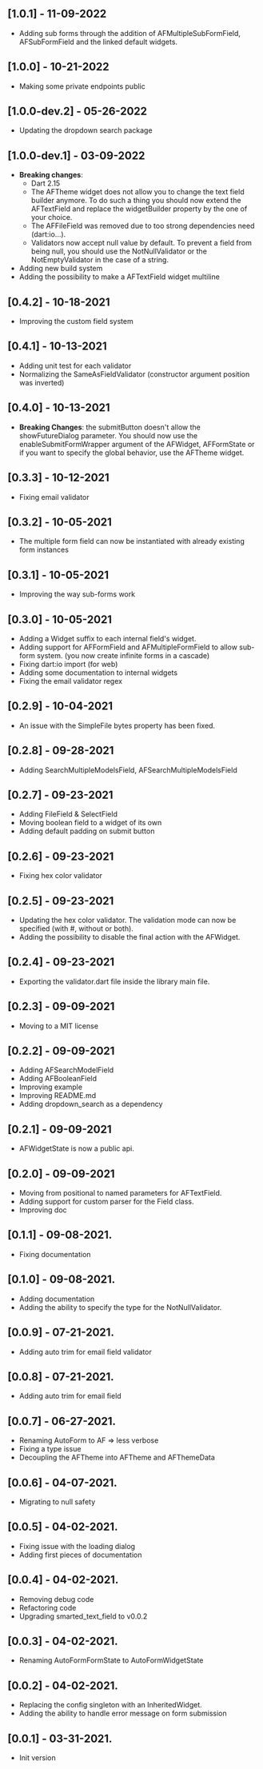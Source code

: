 ## [1.0.1] - 11-09-2022

* Adding sub forms through the addition of AFMultipleSubFormField, AFSubFormField and the linked default widgets.

## [1.0.0] - 10-21-2022

* Making some private endpoints public

## [1.0.0-dev.2] - 05-26-2022

* Updating the dropdown search package

## [1.0.0-dev.1] - 03-09-2022

* <b>Breaking changes</b>:
    * Dart 2.15
    * The AFTheme widget does not allow you to change the text field builder anymore. To do such a thing you should now
      extend the AFTextField and replace the widgetBuilder property by the one of your choice.
    * The AFFileField was removed due to too strong dependencies need (dart:io...).
    * Validators now accept null value by default. To prevent a field from being null, you should use the
      NotNullValidator or the NotEmptyValidator in the case of a string.
* Adding new build system
* Adding the possibility to make a AFTextField widget multiline

## [0.4.2] - 10-18-2021

* Improving the custom field system

## [0.4.1] - 10-13-2021

* Adding unit test for each validator
* Normalizing the SameAsFieldValidator (constructor argument position was inverted)

## [0.4.0] - 10-13-2021

* <b>Breaking Changes</b>: the submitButton doesn't allow the showFutureDialog parameter. You should now use the
  enableSubmitFormWrapper argument of the AFWidget, AFFormState or if you want to specify the global behavior, use the
  AFTheme widget.

## [0.3.3] - 10-12-2021

* Fixing email validator

## [0.3.2] - 10-05-2021

* The multiple form field can now be instantiated with already existing form instances

## [0.3.1] - 10-05-2021

* Improving the way sub-forms work

## [0.3.0] - 10-05-2021

* Adding a Widget suffix to each internal field's widget.
* Adding support for AFFormField and AFMultipleFormField to allow sub-form system. (you now create infinite forms in a
  cascade)
* Fixing dart:io import (for web)
* Adding some documentation to internal widgets
* Fixing the email validator regex

## [0.2.9] - 10-04-2021

* An issue with the SimpleFile bytes property has been fixed.

## [0.2.8] - 09-28-2021

* Adding SearchMultipleModelsField, AFSearchMultipleModelsField

## [0.2.7] - 09-23-2021

* Adding FileField & SelectField
* Moving boolean field to a widget of its own
* Adding default padding on submit button

## [0.2.6] - 09-23-2021

* Fixing hex color validator

## [0.2.5] - 09-23-2021

* Updating the hex color validator. The validation mode can now be specified (with #, without or both).
* Adding the possibility to disable the final action with the AFWidget.

## [0.2.4] - 09-23-2021

* Exporting the validator.dart file inside the library main file.

## [0.2.3] - 09-09-2021

* Moving to a MIT license

## [0.2.2] - 09-09-2021

* Adding AFSearchModelField
* Adding AFBooleanField
* Improving example
* Improving README.md
* Adding dropdown_search as a dependency

## [0.2.1] - 09-09-2021

* AFWidgetState is now a public api.

## [0.2.0] - 09-09-2021

* Moving from positional to named parameters for AFTextField.
* Adding support for custom parser for the Field class.
* Improving doc

## [0.1.1] - 09-08-2021.

* Fixing documentation

## [0.1.0] - 09-08-2021.

* Adding documentation
* Adding the ability to specify the type for the NotNullValidator.

## [0.0.9] - 07-21-2021.

* Adding auto trim for email field validator

## [0.0.8] - 07-21-2021.

* Adding auto trim for email field

## [0.0.7] - 06-27-2021.

* Renaming AutoForm to AF => less verbose
* Fixing a type issue
* Decoupling the AFTheme into AFTheme and AFThemeData

## [0.0.6] - 04-07-2021.

* Migrating to null safety

## [0.0.5] - 04-02-2021.

* Fixing issue with the loading dialog
* Adding first pieces of documentation

## [0.0.4] - 04-02-2021.

* Removing debug code
* Refactoring code
* Upgrading smarted_text_field to v0.0.2

## [0.0.3] - 04-02-2021.

* Renaming AutoFormFormState to AutoFormWidgetState

## [0.0.2] - 04-02-2021.

* Replacing the config singleton with an InheritedWidget.
* Adding the ability to handle error message on form submission

## [0.0.1] - 03-31-2021.

* Init version
